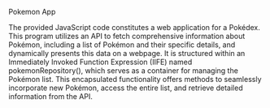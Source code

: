 Pokemon App

The provided JavaScript code constitutes a web application for a Pokédex. 
This program utilizes an API to fetch comprehensive information about Pokémon, including a list of Pokémon and their specific details, and dynamically presents this data on a webpage. 
It is structured within an Immediately Invoked Function Expression (IIFE) named pokemonRepository(), which serves as a container for managing the Pokémon list. 
This encapsulated functionality offers methods to seamlessly incorporate new Pokémon, access the entire list, and retrieve detailed information from the API.
